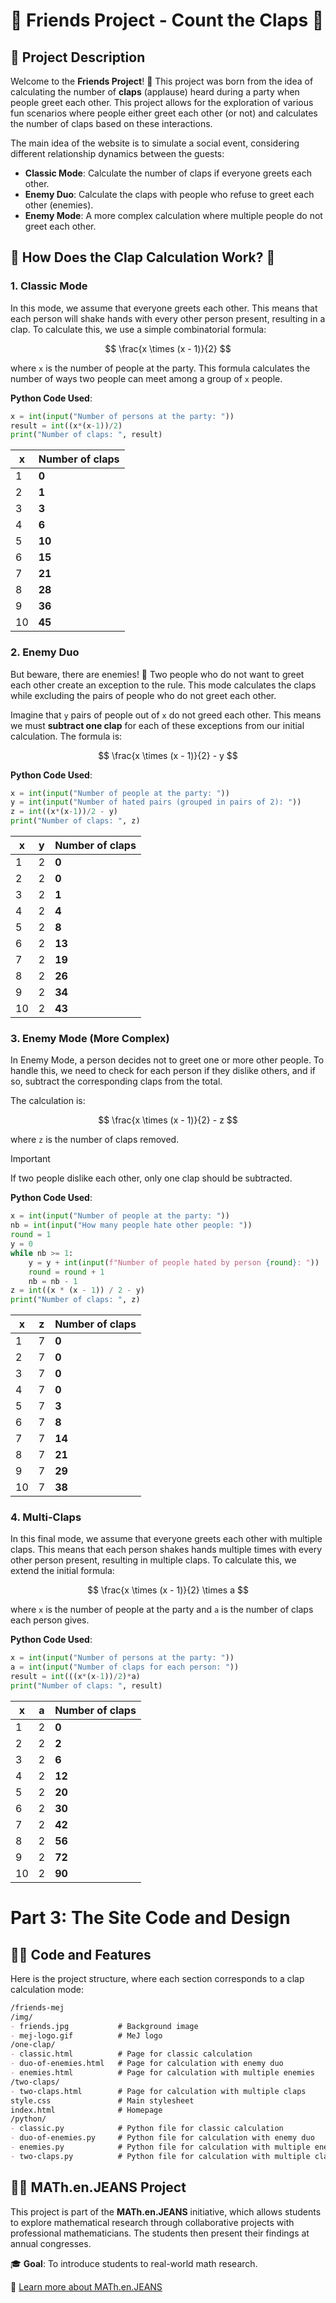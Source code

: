 # 🎉 **Friends Project - Count the Claps** 🎉

## 🌟 Project Description

Welcome to the **Friends Project**! 🎈 This project was born from the idea of calculating the number of **claps** (applause) heard during a party when people greet each other. This project allows for the exploration of various fun scenarios where people either greet each other (or not) and calculates the number of claps based on these interactions.

The main idea of the website is to simulate a social event, considering different relationship dynamics between the guests:
- **Classic Mode**: Calculate the number of claps if everyone greets each other.
- **Enemy Duo**: Calculate the claps with people who refuse to greet each other (enemies).
- **Enemy Mode**: A more complex calculation where multiple people do not greet each other.

## 🚀 How Does the Clap Calculation Work? 🤔

### 1. **Classic Mode**

In this mode, we assume that everyone greets each other. This means that each person will shake hands with every other person present, resulting in a clap. To calculate this, we use a simple combinatorial formula:

$$
\frac{x \times (x - 1)}{2}
$$

where `x` is the number of people at the party. This formula calculates the number of ways two people can meet among a group of `x` people.

**Python Code Used**:
```python
x = int(input("Number of persons at the party: "))
result = int((x*(x-1))/2)
print("Number of claps: ", result)
```
| x | Number of claps |
|-----------|-----------|
| 1  | **0** |
| 2  | **1**|
| 3  | **3** |
| 4  | **6**|
| 5  | **10** |
| 6  | **15** |
| 7  | **21** |
| 8  | **28** |
| 9  | **36** |
| 10  | **45** |

### 2. **Enemy Duo**

But beware, there are enemies! 🛑 Two people who do not want to greet each other create an exception to the rule. This mode calculates the claps while excluding the pairs of people who do not greet each other.

Imagine that `y` pairs of people out of `x` do not greed each other. This means we must **subtract one clap** for each of these exceptions from our initial calculation. The formula is:

$$
\frac{x \times (x - 1)}{2} - y
$$

**Python Code Used**:
```python
x = int(input("Number of people at the party: "))
y = int(input("Number of hated pairs (grouped in pairs of 2): "))
z = int((x*(x-1))/2 - y)
print("Number of claps: ", z)
```
| x | y |  Number of claps |
|-----------|-----------|-----------|
| 1  | 2 |  **0** |
| 2  | 2 |  **0**|
| 3  | 2 |  **1** |
| 4  | 2 |  **4**|
| 5  | 2 |  **8** |
| 6  | 2 |  **13** |
| 7  | 2 |  **19** |
| 8  | 2 |  **26** |
| 9  | 2 |  **34** |
| 10  | 2 |  **43** |


### 3. **Enemy Mode (More Complex)**

In Enemy Mode, a person decides not to greet one or more other people. To handle this, we need to check for each person if they dislike others, and if so, subtract the corresponding claps from the total.

The calculation is:

$$ 
\frac{x \times (x - 1)}{2} - z
$$

where `z` is the number of claps removed.

> [!IMPORTANT]  
> If two people dislike each other, only one clap should be subtracted.

**Python Code Used**:
```python
x = int(input("Number of people at the party: "))
nb = int(input("How many people hate other people: "))
round = 1
y = 0
while nb >= 1:
    y = y + int(input(f"Number of people hated by person {round}: "))
    round = round + 1
    nb = nb - 1
z = int((x * (x - 1)) / 2 - y)
print("Number of claps: ", z)
```
| x | z |  Number of claps |
|-----------|-----------|-----------|
| 1  | 7 |  **0** |
| 2  | 7 |  **0**|
| 3  | 7 |  **0** |
| 4  | 7 |  **0**|
| 5  | 7 |  **3** |
| 6  | 7 |  **8** |
| 7  | 7 |  **14** |
| 8  | 7 |  **21** |
| 9  | 7 |  **29** |
| 10  | 7 |  **38** |

### 4. **Multi-Claps**

In this final mode, we assume that everyone greets each other with multiple claps. This means that each person shakes hands multiple times with every other person present, resulting in multiple claps. To calculate this, we extend the initial formula:

$$
\frac{x \times (x - 1)}{2} \times a 
$$

where `x` is the number of people at the party and `a` is the number of claps each person gives.

**Python Code Used**:
```python
x = int(input("Number of persons at the party: "))
a = int(input("Number of claps for each person: "))
result = int(((x*(x-1))/2)*a)
print("Number of claps: ", result)
```

| x | a | Number of claps |
|-----------|-----------|-----------|
| 1  | 2 | **0** |
| 2  | 2 | **2**|
| 3  | 2 | **6** |
| 4  | 2 | **12**|
| 5  | 2 | **20** |
| 6  | 2 | **30** |
| 7  | 2 | **42** |
| 8  | 2 | **56** |
| 9  | 2 | **72** |
| 10  | 2 | **90** |

# **Part 3: The Site Code and Design**

## 🧑‍💻 Code and Features

Here is the project structure, where each section corresponds to a clap calculation mode:
```markdown
/friends-mej
/img/
- friends.jpg           # Background image
- mej-logo.gif          # MeJ logo
/one-clap/
- classic.html          # Page for classic calculation
- duo-of-enemies.html   # Page for calculation with enemy duo
- enemies.html          # Page for calculation with multiple enemies
/two-claps/
- two-claps.html        # Page for calculation with multiple claps
style.css               # Main stylesheet
index.html              # Homepage
/python/
- classic.py            # Python file for classic calculation
- duo-of-enemies.py     # Python file for calculation with enemy duo
- enemies.py            # Python file for calculation with multiple enemies
- two-claps.py          # Python file for calculation with multiple claps
```

## 🧑‍🏫 **MATh.en.JEANS Project**

This project is part of the **MATh.en.JEANS** initiative, which allows students to explore mathematical research through collaborative projects with professional mathematicians. The students then present their findings at annual congresses.

🎓 **Goal**: To introduce students to real-world math research.

🔗 [Learn more about MATh.en.JEANS](https://www.mathenjeans.fr)
